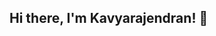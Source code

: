 ## Hi there, I'm Kavyarajendran! 👋

<!--
I'm passionate about software development and love diving into new technologies. Here's a bit about what I'm up to:

🔭 I’m currently working on honing my skills in Python and Java.
🌱 I’m currently learning about web development frameworks like Django and Flask.
👯 I’m looking to collaborate on projects that involve data analysis and backend development.
💬 Ask me about my journey into tech, my projects, or anything else!
📫 You can reach me via email at kavyaarajen29@gmail.com.
📷 Fun fact: I'm also a digital creator, sharing videos and photos on Instagram! 
-->
